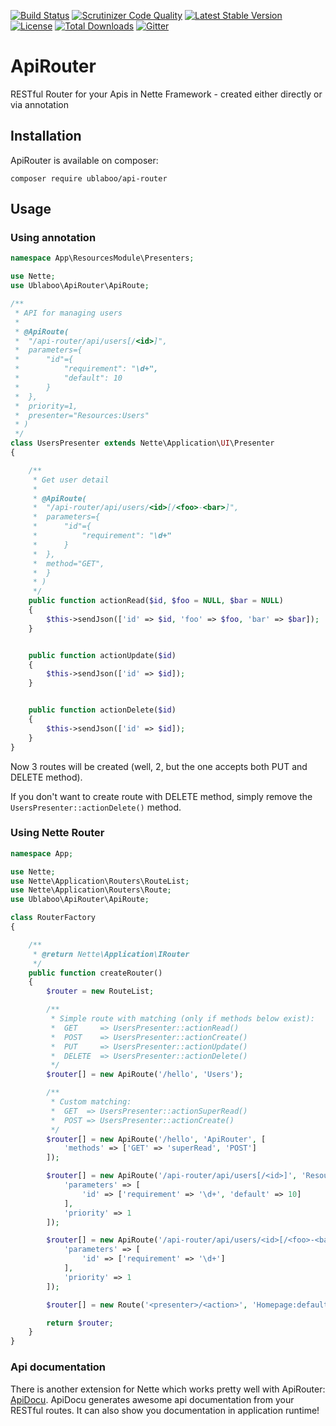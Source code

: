 [![Build Status](https://travis-ci.org/ublaboo/api-router.svg?branch=master)](https://travis-ci.org/ublaboo/api-router)
[![Scrutinizer Code Quality](https://scrutinizer-ci.com/g/ublaboo/api-router/badges/quality-score.png?b=master)](https://scrutinizer-ci.com/g/ublaboo/api-router/?branch=master)
[![Latest Stable Version](https://poser.pugx.org/ublaboo/api-router/v/stable)](https://packagist.org/packages/ublaboo/api-router)
[![License](https://poser.pugx.org/ublaboo/api-router/license)](https://packagist.org/packages/ublaboo/api-router)
[![Total Downloads](https://poser.pugx.org/ublaboo/api-router/downloads)](https://packagist.org/packages/ublaboo/api-router)
[![Gitter](https://img.shields.io/gitter/room/nwjs/nw.js.svg)](https://gitter.im/ublaboo/help)

# ApiRouter

RESTful Router for your Apis in Nette Framework - created either directly or via annotation

## Installation

ApiRouter is available on composer:

```
composer require ublaboo/api-router
```

## Usage

### Using annotation

```php
namespace App\ResourcesModule\Presenters;

use Nette;
use Ublaboo\ApiRouter\ApiRoute;

/**
 * API for managing users
 * 
 * @ApiRoute(
 * 	"/api-router/api/users[/<id>]",
 * 	parameters={
 * 		"id"={
 * 			"requirement": "\d+",
 * 			"default": 10
 * 		}
 * 	},
 *  priority=1,
 *  presenter="Resources:Users"
 * )
 */
class UsersPresenter extends Nette\Application\UI\Presenter
{

	/**
	 * Get user detail
	 * 
	 * @ApiRoute(
	 * 	"/api-router/api/users/<id>[/<foo>-<bar>]",
	 * 	parameters={
	 * 		"id"={
	 * 			"requirement": "\d+"
	 * 		}
	 * 	},
	 * 	method="GET",
	 * 	}
	 * )
	 */
	public function actionRead($id, $foo = NULL, $bar = NULL)
	{
		$this->sendJson(['id' => $id, 'foo' => $foo, 'bar' => $bar]);
	}


	public function actionUpdate($id)
	{
		$this->sendJson(['id' => $id]);
	}


	public function actionDelete($id)
	{
		$this->sendJson(['id' => $id]);
	}
}
```

Now 3 routes will be created (well, 2, but the one accepts both PUT and DELETE method).

If you don't want to create route with DELETE method, simply remove the `UsersPresenter::actionDelete()` method.

### Using Nette Router

```php
namespace App;

use Nette;
use Nette\Application\Routers\RouteList;
use Nette\Application\Routers\Route;
use Ublaboo\ApiRouter\ApiRoute;

class RouterFactory
{

	/**
	 * @return Nette\Application\IRouter
	 */
	public function createRouter()
	{
		$router = new RouteList;

		/**
		 * Simple route with matching (only if methods below exist):
		 * 	GET     => UsersPresenter::actionRead()
		 * 	POST    => UsersPresenter::actionCreate()
		 * 	PUT     => UsersPresenter::actionUpdate()
		 * 	DELETE  => UsersPresenter::actionDelete()
		 */
		$router[] = new ApiRoute('/hello', 'Users');

		/**
		 * Custom matching:
		 * 	GET  => UsersPresenter::actionSuperRead()
		 * 	POST => UsersPresenter::actionCreate()
		 */
		$router[] = new ApiRoute('/hello', 'ApiRouter', [
			'methods' => ['GET' => 'superRead', 'POST']
		]);

		$router[] = new ApiRoute('/api-router/api/users[/<id>]', 'Resources:Users', [
			'parameters' => [
				'id' => ['requirement' => '\d+', 'default' => 10]
			],
			'priority' => 1
		]);

		$router[] = new ApiRoute('/api-router/api/users/<id>[/<foo>-<bar>]', 'Resources:Users', [
			'parameters' => [
				'id' => ['requirement' => '\d+']
			],
			'priority' => 1
		]);

		$router[] = new Route('<presenter>/<action>', 'Homepage:default');

		return $router;
	}
}
```

### Api documentation

There is another extension for Nette which works pretty well with ApiRouter: [ApiDocu](https://github.com/contributte/api-docu).
ApiDocu generates awesome api documentation from your RESTful routes. It can also show you documentation in application runtime!
